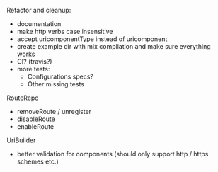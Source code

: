 Refactor and cleanup:
- documentation
- make http verbs case insensitive
- accept uricomponentType instead of uricomponent
- create example dir with mix compilation and make sure everything works
- CI? (travis?)
- more tests:
    - Configurations specs?
    - Other missing tests

RouteRepo
- removeRoute / unregister
- disableRoute
- enableRoute

UriBuilder
- better validation for components (should only support http / https schemes etc.)
